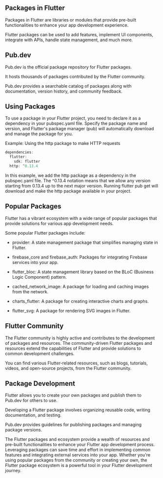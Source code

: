 ## Packages in Flutter

Packages in Flutter are libraries or modules that provide pre-built functionalities to enhance your app development experience.

Flutter packages can be used to add features, implement UI components, integrate with APIs, handle state management, and much more.

## Pub.dev

Pub.dev is the official package repository for Flutter packages.

It hosts thousands of packages contributed by the Flutter community.

Pub.dev provides a searchable catalog of packages along with documentation, version history, and community feedback.

## Using Packages

To use a package in your Flutter project, you need to declare it as a dependency in your pubspec.yaml file.
Specify the package name and version, and Flutter's package manager (pub) will automatically download and manage the package for you.

Example: Using the http package to make HTTP requests

```dart
dependencies:
  flutter:
    sdk: flutter
  http: ^0.13.4

```

In this example, we add the http package as a dependency in the pubspec.yaml file. The ^0.13.4 notation means that we allow any version starting from 0.13.4 up to the next major version. Running flutter pub get will download and make the http package available in your project.

## Popular Packages

Flutter has a vibrant ecosystem with a wide range of popular packages that provide solutions for various app development needs.

Some popular Flutter packages include:

- provider: A state management package that simplifies managing state in Flutter.

- firebase_core and firebase_auth: Packages for integrating Firebase services into your app.

- flutter_bloc: A state management library based on the BLoC (Business Logic Component) pattern.

- cached_network_image: A package for loading and caching images from the network.

- charts_flutter: A package for creating interactive charts and graphs.

- flutter_svg: A package for rendering SVG images in Flutter.

## Flutter Community

The Flutter community is highly active and contributes to the development of packages and resources.
The community-driven Flutter packages and resources extend the capabilities of Flutter and provide solutions to common development challenges.

You can find various Flutter-related resources, such as blogs, tutorials, videos, and open-source projects, from the Flutter community.

## Package Development

Flutter allows you to create your own packages and publish them to Pub.dev for others to use.

Developing a Flutter package involves organizing reusable code, writing documentation, and testing.

Pub.dev provides guidelines for publishing packages and managing package versions.

The Flutter packages and ecosystem provide a wealth of resources and pre-built functionalities to enhance your Flutter app development process. Leveraging packages can save time and effort in implementing common features and integrating external services into your app. Whether you're using popular packages from the community or creating your own, the Flutter package ecosystem is a powerful tool in your Flutter development journey.